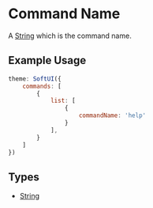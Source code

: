 # Command Name
A [String](https://developer.mozilla.org/en-US/docs/Web/JavaScript/Reference/Global_Objects/String) which is the command name.

## Example Usage
```js
theme: SoftUI({
    commands: [
        {
            list: [
                {
                    commandName: 'help'
                }
            ],
        }
    ]
})
```

## Types
- [String](https://developer.mozilla.org/en-US/docs/Web/JavaScript/Reference/Global_Objects/String)